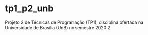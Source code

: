 # tp1_p2_unb
 Projeto 2 de Técnicas de Programação (TP1), disciplina ofertada na Universidade de Brasília (UnB) no semestre 2020.2. 

